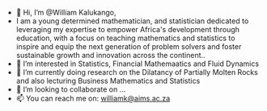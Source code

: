 - 👋 Hi, I’m @William Kalukango,
- I am a young determined mathematician, and statistician dedicated to leveraging my expertise to empower Africa's development through education, with a focus on teaching mathematics and statistics to inspire and equip the next generation of problem solvers and foster sustainable growth and innovation across the continent..
- 👀 I’m interested in Statistics, Financial Mathemaatics and Fluid Dynamics
- 🌱 I’m currently doing research on the Dilatancy of Partially Molten Rocks and also lecturing Business Mathematics and Statistics
- 💞️ I’m looking to collaborate on ...
- 📫 You can reach me on: williamk@aims.ac.za

<!---
WilliamKaluz/WilliamKaluz is a ✨ special ✨ repository because its `README.md` (this file) appears on your GitHub profile.
You can click the Preview link to take a look at your changes.
--->
